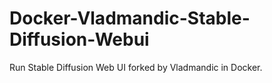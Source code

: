 # Docker-Vladmandic-Stable-Diffusion-Webui
Run Stable Diffusion Web UI forked by Vladmandic in Docker.
